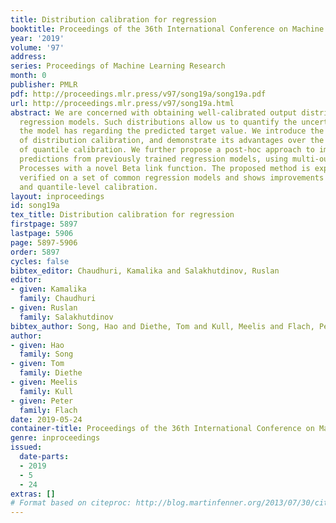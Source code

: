 ```yaml
---
title: Distribution calibration for regression
booktitle: Proceedings of the 36th International Conference on Machine Learning
year: '2019'
volume: '97'
address: 
series: Proceedings of Machine Learning Research
month: 0
publisher: PMLR
pdf: http://proceedings.mlr.press/v97/song19a/song19a.pdf
url: http://proceedings.mlr.press/v97/song19a.html
abstract: We are concerned with obtaining well-calibrated output distributions from
  regression models. Such distributions allow us to quantify the uncertainty that
  the model has regarding the predicted target value. We introduce the novel concept
  of distribution calibration, and demonstrate its advantages over the existing definition
  of quantile calibration. We further propose a post-hoc approach to improving the
  predictions from previously trained regression models, using multi-output Gaussian
  Processes with a novel Beta link function. The proposed method is experimentally
  verified on a set of common regression models and shows improvements for both distribution-level
  and quantile-level calibration.
layout: inproceedings
id: song19a
tex_title: Distribution calibration for regression
firstpage: 5897
lastpage: 5906
page: 5897-5906
order: 5897
cycles: false
bibtex_editor: Chaudhuri, Kamalika and Salakhutdinov, Ruslan
editor:
- given: Kamalika
  family: Chaudhuri
- given: Ruslan
  family: Salakhutdinov
bibtex_author: Song, Hao and Diethe, Tom and Kull, Meelis and Flach, Peter
author:
- given: Hao
  family: Song
- given: Tom
  family: Diethe
- given: Meelis
  family: Kull
- given: Peter
  family: Flach
date: 2019-05-24
container-title: Proceedings of the 36th International Conference on Machine Learning
genre: inproceedings
issued:
  date-parts:
  - 2019
  - 5
  - 24
extras: []
# Format based on citeproc: http://blog.martinfenner.org/2013/07/30/citeproc-yaml-for-bibliographies/
---
```

